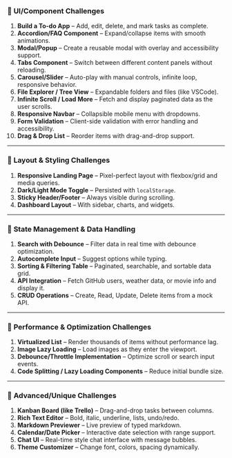 ### 🔹 **UI/Component Challenges**

1. **Build a To-do App** – Add, edit, delete, and mark tasks as complete.
2. **Accordion/FAQ Component** – Expand/collapse items with smooth animations.
3. **Modal/Popup** – Create a reusable modal with overlay and accessibility support.
4. **Tabs Component** – Switch between different content panels without reloading.
5. **Carousel/Slider** – Auto-play with manual controls, infinite loop, responsive behavior.
6. **File Explorer / Tree View** – Expandable folders and files (like VSCode).
7. **Infinite Scroll / Load More** – Fetch and display paginated data as the user scrolls.
8. **Responsive Navbar** – Collapsible mobile menu with dropdowns.
9. **Form Validation** – Client-side validation with error handling and accessibility.
10. **Drag & Drop List** – Reorder items with drag-and-drop support.

---

### 🔹 **Layout & Styling Challenges**

1. **Responsive Landing Page** – Pixel-perfect layout with flexbox/grid and media queries.
2. **Dark/Light Mode Toggle** – Persisted with `localStorage`.
3. **Sticky Header/Footer** – Always visible during scrolling.
4. **Dashboard Layout** – With sidebar, charts, and widgets.

---

### 🔹 **State Management & Data Handling**

1. **Search with Debounce** – Filter data in real time with debounce optimization.
2. **Autocomplete Input** – Suggest options while typing.
3. **Sorting & Filtering Table** – Paginated, searchable, and sortable data grid.
4. **API Integration** – Fetch GitHub users, weather data, or movie info and display it.
5. **CRUD Operations** – Create, Read, Update, Delete items from a mock API.

---

### 🔹 **Performance & Optimization Challenges**

1. **Virtualized List** – Render thousands of items without performance lag.
2. **Image Lazy Loading** – Load images as they enter the viewport.
3. **Debounce/Throttle Implementation** – Optimize scroll or search input events.
4. **Code Splitting / Lazy Loading Components** – Reduce initial bundle size.

---

### 🔹 **Advanced/Unique Challenges**

1. **Kanban Board (like Trello)** – Drag-and-drop tasks between columns.
2. **Rich Text Editor** – Bold, italic, underline, lists, undo/redo.
3. **Markdown Previewer** – Live preview of typed markdown.
4. **Calendar/Date Picker** – Interactive date selection with range support.
5. **Chat UI** – Real-time style chat interface with message bubbles.
6. **Theme Customizer** – Change font, colors, spacing dynamically.
